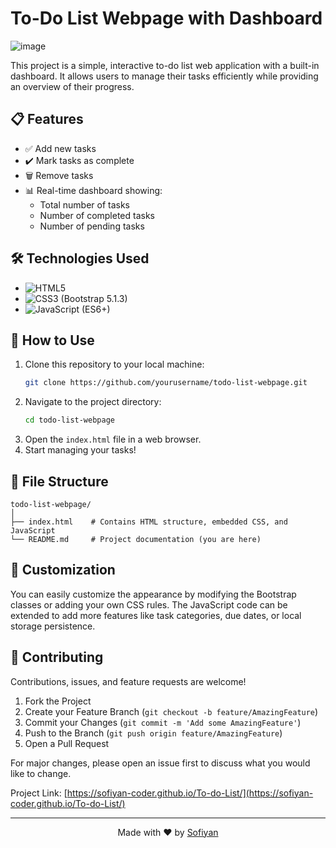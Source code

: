 # To-Do List Webpage with Dashboard

![image](https://github.com/user-attachments/assets/410bc1dc-9bd2-4ba8-9980-7e98ab7aec64)



This project is a simple, interactive to-do list web application with a built-in dashboard. It allows users to manage their tasks efficiently while providing an overview of their progress.

## 📋 Features

- ✅ Add new tasks
- ✔️ Mark tasks as complete
- 🗑️ Remove tasks
- 📊 Real-time dashboard showing:
  - Total number of tasks
  - Number of completed tasks
  - Number of pending tasks

## 🛠️ Technologies Used

- ![HTML5](https://img.shields.io/badge/html5-%23E34F26.svg?style=for-the-badge&logo=html5&logoColor=white)
- ![CSS3](https://img.shields.io/badge/css3-%231572B6.svg?style=for-the-badge&logo=css3&logoColor=white) (Bootstrap 5.1.3)
- ![JavaScript](https://img.shields.io/badge/javascript-%23323330.svg?style=for-the-badge&logo=javascript&logoColor=%23F7DF1E) (ES6+)

## 🚀 How to Use

1. Clone this repository to your local machine:
   ```sh
   git clone https://github.com/yourusername/todo-list-webpage.git
   ```
2. Navigate to the project directory:
   ```sh
   cd todo-list-webpage
   ```
3. Open the `index.html` file in a web browser.
4. Start managing your tasks!

## 📁 File Structure

```
todo-list-webpage/
│
├── index.html    # Contains HTML structure, embedded CSS, and JavaScript
└── README.md     # Project documentation (you are here)
```

## 🎨 Customization

You can easily customize the appearance by modifying the Bootstrap classes or adding your own CSS rules. The JavaScript code can be extended to add more features like task categories, due dates, or local storage persistence.

## 🤝 Contributing

Contributions, issues, and feature requests are welcome!

1. Fork the Project
2. Create your Feature Branch (`git checkout -b feature/AmazingFeature`)
3. Commit your Changes (`git commit -m 'Add some AmazingFeature'`)
4. Push to the Branch (`git push origin feature/AmazingFeature`)
5. Open a Pull Request

For major changes, please open an issue first to discuss what you would like to change.




Project Link: [https://sofiyan-coder.github.io/To-do-List/](https://sofiyan-coder.github.io/To-do-List/)

---

<p align="center">
  Made with ❤️ by <a href="https://github.com/Sofiyan-coder">Sofiyan</a>
</p>
